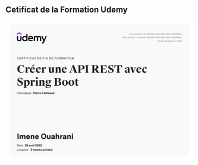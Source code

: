 ## Cetificat de la Formation Udemy 
![formation_udemy_API_REST_SpringBoot.jpg](formation_udemy_API_REST_SpringBoot.jpg)

